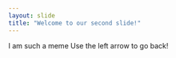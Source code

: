 ```yaml
---
layout: slide
title: "Welcome to our second slide!"
---
```

I am such a meme
Use the left arrow to go back!
